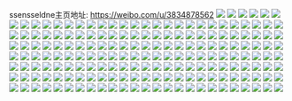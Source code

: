 ssensseldne主页地址: https://weibo.com/u/3834878562 
![](https://wx4.sinaimg.cn/mw2000/e4939a62ly1h9hlfy9g4rj22c0340b2a.jpg) 
![](https://wx4.sinaimg.cn/mw2000/e4939a62ly1h9f6fvjadqj23402c0kjm.jpg) 
![](https://wx4.sinaimg.cn/mw2000/e4939a62ly1h9f6ftsthnj20qd0qd0yx.jpg) 
![](https://wx4.sinaimg.cn/mw2000/e4939a62ly1h9f6fug6lsj21o0280qv5.jpg) 
![](https://wx4.sinaimg.cn/mw2000/e4939a62ly1h9dzfcs0skj20u010x771.jpg) 
![](https://wx4.sinaimg.cn/mw2000/e4939a62ly1h9csxuv9bfj20u01hcb29.jpg) 
![](https://wx4.sinaimg.cn/mw2000/e4939a62ly1h9cglnt0ccj22c0340e87.jpg) 
![](https://wx4.sinaimg.cn/mw2000/e4939a62ly1h9cglgul4rj22jx37k1l0.jpg) 
![](https://wx4.sinaimg.cn/mw2000/e4939a62ly1h9cgmiwcw1j21o0280qv6.jpg) 
![](https://wx4.sinaimg.cn/mw2000/e4939a62ly1h92dil3ehtj230y30y4qs.jpg) 
![](https://wx4.sinaimg.cn/mw2000/e4939a62ly1h92dip5uobj22jx37kqv7.jpg) 
![](https://wx4.sinaimg.cn/mw2000/e4939a62ly1h92diqewgvj21o0280npe.jpg) 
![](https://wx4.sinaimg.cn/mw2000/e4939a62ly1h92diet7ygj20u01t1gwd.jpg) 
![](https://wx4.sinaimg.cn/mw2000/e4939a62ly1h99bwjuc02j22c02c04qq.jpg) 
![](https://wx4.sinaimg.cn/mw2000/e4939a62ly1h984y1viufj22c0340e82.jpg) 
![](https://wx4.sinaimg.cn/mw2000/e4939a62ly1h984yebadwj21o0280u0y.jpg) 
![](https://wx4.sinaimg.cn/mw2000/e4939a62ly1h984yfm34dj21o0280e82.jpg) 
![](https://wx4.sinaimg.cn/mw2000/e4939a62ly1h95zagnzq0j20wr1z079b.jpg) 
![](https://wx4.sinaimg.cn/mw2000/e4939a62ly1h910fwln92j20wr1z0dx0.jpg) 
![](https://wx4.sinaimg.cn/mw2000/e4939a62ly1h8yvnjs3kqj22c0340kjm.jpg) 
![](https://wx4.sinaimg.cn/mw2000/e4939a62ly1h8yvne1vyoj22c0340e84.jpg) 
![](https://wx4.sinaimg.cn/mw2000/e4939a62ly1h8yvn9y08sj22c0340hdv.jpg) 
![](https://wx4.sinaimg.cn/mw2000/e4939a62ly1h8yvnht6bzj22c03407wi.jpg) 
![](https://wx4.sinaimg.cn/mw2000/e4939a62ly1h8yvngrr4ej22c02c01kz.jpg) 
![](https://wx4.sinaimg.cn/mw2000/e4939a62ly1h8yvnnw2qzj22c03401l0.jpg) 
![](https://wx4.sinaimg.cn/mw2000/e4939a62ly1h8yvogtfg2j22c0340npe.jpg) 
![](https://wx4.sinaimg.cn/mw2000/e4939a62ly1h8yqeos7puj20u01c8n61.jpg) 
![](https://wx4.sinaimg.cn/mw2000/e4939a62ly1h8mzyq091lj23402c0u0z.jpg) 
![](https://wx4.sinaimg.cn/mw2000/e4939a62ly1h8mzyrk30rj23402c0b2c.jpg) 
![](https://wx4.sinaimg.cn/mw2000/e4939a62ly1h8js3vypnuj21so1jrb29.jpg) 
![](https://wx4.sinaimg.cn/mw2000/e4939a62ly1h8js3v9dzwj21xs280hdu.jpg) 
![](https://wx4.sinaimg.cn/mw2000/e4939a62ly1h8d5hk0aiij21z00wr1kx.jpg) 
![](https://wx4.sinaimg.cn/mw2000/e4939a62ly1h8bkz12fctj21o02807wi.jpg) 
![](https://wx4.sinaimg.cn/mw2000/e4939a62ly1h8bkz1wqetj21o02804qq.jpg) 
![](https://wx4.sinaimg.cn/mw2000/e4939a62ly1h8akw8opmfj20u0140h0m.jpg) 
![](https://wx4.sinaimg.cn/mw2000/e4939a62ly1h89l2ku9efj22c033zhdy.jpg) 
![](https://wx4.sinaimg.cn/mw2000/e4939a62ly1h89l24lo49j224v24v1ky.jpg) 
![](https://wx4.sinaimg.cn/mw2000/e4939a62ly1h89l28ptp8j22b132ox6s.jpg) 
![](https://wx4.sinaimg.cn/mw2000/e4939a62ly1h89l2eg9oqj22c033zkjo.jpg) 
![](https://wx4.sinaimg.cn/mw2000/e4939a62ly1h89l2nr9zij21o02801ky.jpg) 
![](https://wx4.sinaimg.cn/mw2000/e4939a62ly1h89l40f0muj20u013z15r.jpg) 
![](https://wx4.sinaimg.cn/mw2000/e4939a62ly1h89l317sl2j21o0280qv6.jpg) 
![](https://wx4.sinaimg.cn/mw2000/e4939a62ly1h89l36ae4dj20j60i7djz.jpg) 
![](https://wx4.sinaimg.cn/mw2000/e4939a62ly1h82l58zw1ij21o0280e83.jpg) 
![](https://wx4.sinaimg.cn/mw2000/e4939a62ly1h81d8fytroj215c1qykgo.jpg) 
![](https://wx4.sinaimg.cn/mw2000/e4939a62ly1h802aprsl4j20u01t1wmf.jpg) 
![](https://wx4.sinaimg.cn/mw2000/e4939a62ly1h8026aw1bej22c03404qw.jpg) 
![](https://wx4.sinaimg.cn/mw2000/e4939a62ly1h8026bs3olj21o0280npd.jpg) 
![](https://wx4.sinaimg.cn/mw2000/e4939a62ly1h7wm8js4r3j22c033znpe.jpg) 
![](https://wx4.sinaimg.cn/mw2000/e4939a62ly1h7vi0726ujj21o01o07wh.jpg) 
![](https://wx4.sinaimg.cn/mw2000/e4939a62ly1h7vi08nxfqj21o02804qq.jpg) 
![](https://wx4.sinaimg.cn/mw2000/e4939a62ly1h7vi2hs4x9j21400u04do.jpg) 
![](https://wx4.sinaimg.cn/mw2000/e4939a62ly1h7vi0b5vlxj22c0340qv6.jpg) 
![](https://wx4.sinaimg.cn/mw2000/e4939a62ly1h7vi0drczrj22c03401kz.jpg) 
![](https://wx4.sinaimg.cn/mw2000/e4939a62ly1h7r2hniducj21o02807wi.jpg) 
![](https://wx4.sinaimg.cn/mw2000/e4939a62ly1h7r2i8fmelj20u014012e.jpg) 
![](https://wx4.sinaimg.cn/mw2000/e4939a62ly1h7qrfp5ohgj22c03401kz.jpg) 
![](https://wx4.sinaimg.cn/mw2000/e4939a62ly1h7qrfpzdodj22c02c0hdu.jpg) 
![](https://wx4.sinaimg.cn/mw2000/e4939a62ly1h7qrfo505tj21o02804qq.jpg) 
![](https://wx4.sinaimg.cn/mw2000/e4939a62ly1h7nfswszg4j23402c0u12.jpg) 
![](https://wx4.sinaimg.cn/mw2000/e4939a62ly1h7nfixvfrcj23402c0e86.jpg) 
![](https://wx4.sinaimg.cn/mw2000/e4939a62ly1h7nfiuolfvj23402c0b2e.jpg) 
![](https://wx4.sinaimg.cn/mw2000/e4939a62ly1h7nfim1750j23402c0npg.jpg) 
![](https://wx4.sinaimg.cn/mw2000/e4939a62ly1h7nfihetvej22c0340x6v.jpg) 
![](https://wx4.sinaimg.cn/mw2000/e4939a62ly1h7nfj0axbbj21o0280qv6.jpg) 
![](https://wx4.sinaimg.cn/mw2000/e4939a62ly1h7nfiremvoj23402dru12.jpg) 
![](https://wx4.sinaimg.cn/mw2000/e4939a62ly1h7nfj1csxej21o02804qq.jpg) 
![](https://wx4.sinaimg.cn/mw2000/e4939a62ly1h7is72ov50j21o02you0x.jpg) 
![](https://wx4.sinaimg.cn/mw2000/e4939a62ly1h7hir6aq58j20s11dtn0c.jpg) 
![](https://wx4.sinaimg.cn/mw2000/e4939a62ly1h7ghtceyppj22c02c0u0y.jpg) 
![](https://wx4.sinaimg.cn/mw2000/e4939a62ly1h7f1upnw15j20u71tdzm6.jpg) 
![](https://wx4.sinaimg.cn/mw2000/e4939a62ly1h7ebrrkltaj222m3404qq.jpg) 
![](https://wx4.sinaimg.cn/mw2000/e4939a62ly1h7ebrytrrnj222m3401ky.jpg) 
![](https://wx4.sinaimg.cn/mw2000/e4939a62ly1h7ebso0ofsj22c0340nph.jpg) 
![](https://wx4.sinaimg.cn/mw2000/e4939a62ly1h7ebsju3nsj22c0347e87.jpg) 
![](https://wx4.sinaimg.cn/mw2000/e4939a62ly1h7ebs9u4hbj22c033zkjq.jpg) 
![](https://wx4.sinaimg.cn/mw2000/e4939a62ly1h7ebs4p252j22c033zx6u.jpg) 
![](https://wx4.sinaimg.cn/mw2000/e4939a62ly1h77bojzfvhj22c033z7wi.jpg) 
![](https://wx4.sinaimg.cn/mw2000/e4939a62ly1h77boluh0aj22c033z48v.jpg) 
![](https://wx4.sinaimg.cn/mw2000/e4939a62ly1h76687fq7bj233z2bz4qq.jpg) 
![](https://wx4.sinaimg.cn/mw2000/e4939a62ly1h7668aqjq0j22c02c0x6p.jpg) 
![](https://wx4.sinaimg.cn/mw2000/e4939a62ly1h7668e8kyjj21o0280qv6.jpg) 
![](https://wx4.sinaimg.cn/mw2000/e4939a62ly1h72kn4atl3j20u00wnwff.jpg) 
![](https://wx4.sinaimg.cn/mw2000/e4939a62ly1h6wsjhpzhwj21o0280gyy.jpg) 
![](https://wx4.sinaimg.cn/mw2000/e4939a62ly1h6wsjkuncwj22c02c01en.jpg) 
![](https://wx4.sinaimg.cn/mw2000/e4939a62ly1h6tm4w7yiqj20v90nqwfe.jpg) 
![](https://wx4.sinaimg.cn/mw2000/e4939a62ly1h6tm4wfd4ej20v90nq0tv.jpg) 
![](https://wx4.sinaimg.cn/mw2000/e4939a62ly1h6r4iq1hsvj22c02c0hdu.jpg) 
![](https://wx4.sinaimg.cn/mw2000/e4939a62ly1h6r4iol2i8j22c02c0kjm.jpg) 
![](https://wx4.sinaimg.cn/mw2000/e4939a62ly1h6pyba59hrj23402c0u0x.jpg) 
![](https://wx4.sinaimg.cn/mw2000/e4939a62ly1h6pybbkezjj22c03401ky.jpg) 
![](https://wx4.sinaimg.cn/mw2000/e4939a62ly1h6pybe2bb2j23402c01ky.jpg) 
![](https://wx4.sinaimg.cn/mw2000/e4939a62ly1h6pybd021rj20v91vohdt.jpg) 
![](https://wx4.sinaimg.cn/mw2000/e4939a62ly1h6hx09kqlbj21o0280dsd.jpg) 
![](https://wx4.sinaimg.cn/mw2000/e4939a62ly1h6hx05vpnaj21o02807dl.jpg) 
![](https://wx4.sinaimg.cn/mw2000/e4939a62ly1h6gq8t6fwpj20v91vok4q.jpg) 
![](https://wx4.sinaimg.cn/mw2000/e4939a62ly1h6eh1k3840j22c0340kjm.jpg) 
![](https://wx4.sinaimg.cn/mw2000/e4939a62ly1h6eh1mcsn1j21o02807wh.jpg) 
![](https://wx4.sinaimg.cn/mw2000/e4939a62ly1h6eh1lepb9j22c0340x6p.jpg) 
![](https://wx4.sinaimg.cn/mw2000/e4939a62ly1h6eh1nl7loj22c02c07wi.jpg) 
![](https://wx4.sinaimg.cn/mw2000/e4939a62ly1h69x6hznrsj23402c0kjm.jpg) 
![](https://wx4.sinaimg.cn/mw2000/e4939a62ly1h69x6grmvgj22c033z7wj.jpg) 
![](https://wx4.sinaimg.cn/mw2000/e4939a62ly1h69x6jbldjj22c02c0e82.jpg) 
![](https://wx4.sinaimg.cn/mw2000/e4939a62ly1h69x6ozhugj21o02807wh.jpg) 
![](https://wx4.sinaimg.cn/mw2000/e4939a62ly1h69x6mlvy3j22c0340x6p.jpg) 
![](https://wx4.sinaimg.cn/mw2000/e4939a62ly1h69x6ljdfnj22c02c0u0x.jpg) 
![](https://wx4.sinaimg.cn/mw2000/e4939a62ly1h69x6jqrujj20xo0u0tcl.jpg) 
![](https://wx4.sinaimg.cn/mw2000/e4939a62ly1h69x6ki2a6j22c02c0u0x.jpg) 
![](https://wx4.sinaimg.cn/mw2000/e4939a62ly1h62xsg3m8uj22c0340x6p.jpg) 
![](https://wx4.sinaimg.cn/mw2000/e4939a62ly1h62xsigkl2j22c0340qv6.jpg) 
![](https://wx4.sinaimg.cn/mw2000/e4939a62ly1h62xsh00iaj22c0340kjl.jpg) 
![](https://wx4.sinaimg.cn/mw2000/e4939a62ly1h62xskcycbj22c03404qq.jpg) 
![](https://wx4.sinaimg.cn/mw2000/e4939a62ly1h62xsjlb62j22be340hdu.jpg) 
![](https://wx4.sinaimg.cn/mw2000/e4939a62ly1h62xslca0tj22c033zwzo.jpg) 
![](https://wx4.sinaimg.cn/mw2000/e4939a62ly1h61rvys6fuj22c02c0b2a.jpg) 
![](https://wx4.sinaimg.cn/mw2000/e4939a62ly1h61rvwj5h8j20tz0q8abq.jpg) 
![](https://wx4.sinaimg.cn/mw2000/e4939a62ly1h61rw01ze8j22c03407wi.jpg) 
![](https://wx4.sinaimg.cn/mw2000/e4939a62ly1h61rw21tcij21j01j01kx.jpg) 
![](https://wx4.sinaimg.cn/mw2000/e4939a62ly1h61rw1872bj21o0280e81.jpg) 
![](https://wx4.sinaimg.cn/mw2000/e4939a62ly1h60l4flmuoj20u01hcmyo.jpg) 
![](https://wx4.sinaimg.cn/mw2000/e4939a62ly1h60l4iryekj21o02807ds.jpg) 
![](https://wx4.sinaimg.cn/mw2000/e4939a62ly1h60l4jenmcj21o02807wh.jpg) 
![](https://wx4.sinaimg.cn/mw2000/e4939a62ly1h607qhkvh1j20u01syq53.jpg) 
![](https://wx4.sinaimg.cn/mw2000/e4939a62ly1h5xa6qqoenj20v91vox5p.jpg) 
![](https://wx4.sinaimg.cn/mw2000/e4939a62ly1h5upnpd6syj21o02804qp.jpg) 
![](https://wx4.sinaimg.cn/mw2000/e4939a62ly1h5p4737bnwj20v91vokgo.jpg) 
![](https://wx4.sinaimg.cn/mw2000/e4939a62ly1h5p4726jd6j20v91vo4ne.jpg) 
![](https://wx4.sinaimg.cn/mw2000/e4939a62ly1h5mtj1nwyzj20qc1cvdlh.jpg) 
![](https://wx4.sinaimg.cn/mw2000/e4939a62ly1h5ll4sg9v9j22c033znpe.jpg) 
![](https://wx4.sinaimg.cn/mw2000/e4939a62ly1h5ll5ivuc9j20v91voax6.jpg) 
![](https://wx4.sinaimg.cn/mw2000/e4939a62ly1h5dko7miqqj22c02x0qv5.jpg) 
![](https://wx4.sinaimg.cn/mw2000/e4939a62ly1h5dko6l2orj223u35rx6p.jpg) 
![](https://wx4.sinaimg.cn/mw2000/e4939a62ly1h59xtg1z4oj233z2c04qr.jpg) 
![](https://wx4.sinaimg.cn/mw2000/e4939a62ly1h58vvkd3bmj21c80r5ae8.jpg) 
![](https://wx4.sinaimg.cn/mw2000/e4939a62ly1h58vvk0gvtj20u01sydtt.jpg) 
![](https://wx4.sinaimg.cn/mw2000/e4939a62ly1h55g3uw88fj21gu13n4qp.jpg) 
![](https://wx4.sinaimg.cn/mw2000/e4939a62ly1h55g3zucq5j23402c0kjn.jpg) 
![](https://wx4.sinaimg.cn/mw2000/e4939a62ly1h55g423y4wj21o0280qud.jpg) 
![](https://wx4.sinaimg.cn/mw2000/e4939a62ly1h55g4ca9guj21o0280qv6.jpg) 
![](https://wx4.sinaimg.cn/mw2000/e4939a62ly1h51replq9pj21hd2804qp.jpg) 
![](https://wx4.sinaimg.cn/mw2000/e4939a62ly1h51reu5cvsj22bj340kjm.jpg) 
![](https://wx4.sinaimg.cn/mw2000/e4939a62ly1h51rf2v7f1j21o028mx6p.jpg) 
![](https://wx4.sinaimg.cn/mw2000/e4939a62ly1h51rf15z0gj21o0280u0x.jpg) 
![](https://wx4.sinaimg.cn/mw2000/e4939a62ly1h51rf3gliqj21o028ehdt.jpg) 
![](https://wx4.sinaimg.cn/mw2000/e4939a62ly1h51rf1vu5vj21o028aqv5.jpg) 
![](https://wx4.sinaimg.cn/mw2000/e4939a62ly1h51rerr13nj21o0280hdu.jpg) 
![](https://wx4.sinaimg.cn/mw2000/e4939a62ly1h51rews6q2j22c0340npf.jpg) 
![](https://wx4.sinaimg.cn/mw2000/e4939a62ly1h51rexumenj22c033zkjm.jpg) 
![](https://wx4.sinaimg.cn/mw2000/e4939a62ly1h51rezu50cj22c03401kz.jpg) 
![](https://wx4.sinaimg.cn/mw2000/e4939a62ly1h4yelcfe5hj223u35skjn.jpg) 
![](https://wx4.sinaimg.cn/mw2000/e4939a62ly1h4yelg303dj22c02c0hdv.jpg) 
![](https://wx4.sinaimg.cn/mw2000/e4939a62ly1h4yel8laqtj21o0230npd.jpg) 
![](https://wx4.sinaimg.cn/mw2000/e4939a62ly1h4v4tf8a3wj22c035cnpg.jpg) 
![](https://wx4.sinaimg.cn/mw2000/e4939a62ly1h4v4xrz1b4j21o0280qv5.jpg) 
![](https://wx4.sinaimg.cn/mw2000/e4939a62ly1h4v4xpb58pj22c0340e82.jpg) 
![](https://wx4.sinaimg.cn/mw2000/e4939a62ly1h4v4xvdljxj22801o04qq.jpg) 
![](https://wx4.sinaimg.cn/mw2000/e4939a62ly1h4v4thm9h0j21o0280qv5.jpg) 
![](https://wx4.sinaimg.cn/mw2000/e4939a62ly1h4v4y1yq5aj22801o0npe.jpg) 
![](https://wx4.sinaimg.cn/mw2000/e4939a62ly1h4v4tb3sy6j22c0340hdv.jpg) 
![](https://wx4.sinaimg.cn/mw2000/e4939a62ly1h4p695j3sgj21o02804qp.jpg) 
![](https://wx4.sinaimg.cn/mw2000/e4939a62ly1h4p6ev6qqgj21o02801kx.jpg) 
![](https://wx4.sinaimg.cn/mw2000/e4939a62ly1h4p6ez0ggnj22c03401l1.jpg) 
![](https://wx4.sinaimg.cn/mw2000/e4939a62ly1h4p67h5cvgj22c033z4qr.jpg) 
![](https://wx4.sinaimg.cn/mw2000/e4939a62ly1h4j8n56dmvj20v91vo1ky.jpg) 
![](https://wx4.sinaimg.cn/mw2000/e4939a62ly1h4j8n3aaa7j20v91vo7wi.jpg) 
![](https://wx4.sinaimg.cn/mw2000/e4939a62ly1h4izmrkynnj20v91vonco.jpg) 
![](https://wx4.sinaimg.cn/mw2000/e4939a62ly1h4i8sqnps0j22c02c0npd.jpg) 
![](https://wx4.sinaimg.cn/mw2000/e4939a62ly1h4i8s5jgnjj233z2c0e83.jpg) 
![](https://wx4.sinaimg.cn/mw2000/e4939a62ly1h4h2vuwlbuj233z2c0e81.jpg) 
![](https://wx4.sinaimg.cn/mw2000/e4939a62ly1h4h2vm62f1j22c033ze83.jpg) 
![](https://wx4.sinaimg.cn/mw2000/e4939a62ly1h4h2vteh2aj22c0340e85.jpg) 
![](https://wx4.sinaimg.cn/mw2000/e4939a62ly1h4h2vhbvjpj22c0340hdw.jpg) 
![](https://wx4.sinaimg.cn/mw2000/e4939a62ly1h4h30ydjzgj21o0280e81.jpg) 
![](https://wx4.sinaimg.cn/mw2000/e4939a62ly1h4h2y9v3xjj22c033ze86.jpg) 
![](https://wx4.sinaimg.cn/mw2000/e4939a62ly1h4h35r9jsqj21o02ylx6p.jpg) 
![](https://wx4.sinaimg.cn/mw2000/e4939a62ly1h4h0thw5qbj22c033zqv8.jpg) 
![](https://wx4.sinaimg.cn/mw2000/e4939a62ly1h4h0tprn25j22c033ze84.jpg) 
![](https://wx4.sinaimg.cn/mw2000/e4939a62ly1h4c94k058oj22c0340qv5.jpg) 
![](https://wx4.sinaimg.cn/mw2000/e4939a62ly1h4bexonk1wj233z33zkjo.jpg) 
![](https://wx4.sinaimg.cn/mw2000/e4939a62ly1h4b6xnz0f2j20v80imaeh.jpg) 
![](https://wx4.sinaimg.cn/mw2000/e4939a62ly1h492ybbm54j233z2c0x6q.jpg) 
